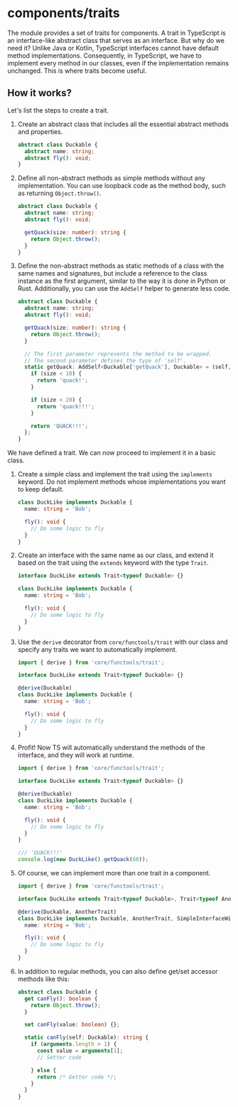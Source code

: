 # components/traits

The module provides a set of traits for components.
A trait in TypeScript is an interface-like abstract class that serves as an interface.
But why do we need it?
Unlike Java or Kotlin, TypeScript interfaces cannot have default method implementations.
Consequently, in TypeScript, we have to implement every method in our classes,
even if the implementation remains unchanged.
This is where traits become useful.

## How it works?

Let's list the steps to create a trait.

1. Create an abstract class that includes all the essential abstract methods and properties.

   ```typescript
   abstract class Duckable {
     abstract name: string;
     abstract fly(): void;
   }
   ```

2. Define all non-abstract methods as simple methods without any implementation.
   You can use loopback code as the method body, such as returning `Object.throw()`.

   ```typescript
   abstract class Duckable {
     abstract name: string;
     abstract fly(): void;

     getQuack(size: number): string {
       return Object.throw();
     }
   }
   ```

3. Define the non-abstract methods as static methods of a class with the same names and signatures,
   but include a reference to the class instance as the first argument,
   similar to the way it is done in Python or Rust.
   Additionally, you can use the `AddSelf` helper to generate less code.

   ```typescript
   abstract class Duckable {
     abstract name: string;
     abstract fly(): void;

     getQuack(size: number): string {
       return Object.throw();
     }

     // The first parameter represents the method to be wrapped.
     // The second parameter defines the type of 'self'.
     static getQuack: AddSelf<Duckable['getQuack'], Duckable> = (self, size) => {
       if (size < 10) {
         return 'quack!';
       }

       if (size < 20) {
         return 'quack!!!';
       }

       return 'QUACK!!!';
     };
   }
   ```

We have defined a trait. We can now proceed to implement it in a basic class.

1. Create a simple class and implement the trait using the `implements` keyword.
   Do not implement methods whose implementations you want to keep default.

   ```typescript
   class DuckLike implements Duckable {
     name: string = 'Bob';

     fly(): void {
       // Do some logic to fly
     }
   }
   ```

2. Create an interface with the same name as our class, and extend it
   based on the trait using the `extends` keyword with the type `Trait`.

   ```typescript
   interface DuckLike extends Trait<typeof Duckable> {}

   class DuckLike implements Duckable {
     name: string = 'Bob';

     fly(): void {
       // Do some logic to fly
     }
   }
   ```

3. Use the `derive` decorator from `core/functools/trait` with our class and
   specify any traits we want to automatically implement.

   ```typescript
   import { derive } from 'core/functools/trait';

   interface DuckLike extends Trait<typeof Duckable> {}

   @derive(Duckable)
   class DuckLike implements Duckable {
     name: string = 'Bob';

     fly(): void {
       // Do some logic to fly
     }
   }
   ```

4. Profit! Now TS will automatically understand the methods of the interface, and they will work at runtime.

   ```typescript
   import { derive } from 'core/functools/trait';

   interface DuckLike extends Trait<typeof Duckable> {}

   @derive(Duckable)
   class DuckLike implements Duckable {
     name: string = 'Bob';

     fly(): void {
       // Do some logic to fly
     }
   }

   /// 'QUACK!!!'
   console.log(new DuckLike().getQuack(60));
   ```

5. Of course, we can implement more than one trait in a component.

   ```typescript
   import { derive } from 'core/functools/trait';

   interface DuckLike extends Trait<typeof Duckable>, Trait<typeof AnotherTrait> {}

   @derive(Duckable, AnotherTrait)
   class DuckLike implements Duckable, AnotherTrait, SimpleInterfaceWithoutDefaultMethods {
     name: string = 'Bob';

     fly(): void {
       // Do some logic to fly
     }
   }
   ```

6. In addition to regular methods, you can also define get/set accessor methods like this:

   ```typescript
   abstract class Duckable {
     get canFly(): boolean {
       return Object.throw();
     }

     set canFly(value: boolean) {};

     static canFly(self: Duckable): string {
       if (arguments.length > 1) {
         const value = arguments[1];
         // Setter code

       } else {
         return /* Getter code */;
       }
     }
   }
   ```
